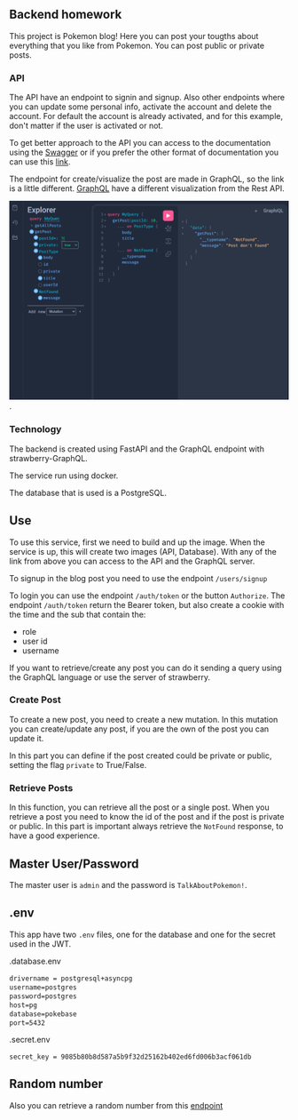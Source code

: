 ## Backend homework

This project is Pokemon blog!
Here you can post your tougths about everything that you like from Pokemon. You can post public or private posts.

### API
The API have an endpoint to signin and signup. Also other endpoints where you can update some personal info, activate the account and delete the account.
For default the account is already activated, and for this example, don't matter if the user is activated or not.

To get better approach to the API you can access to the documentation using the [Swagger](http://localhost:8000/docs) or if you prefer the other format of documentation you can use this [link](http://localhost:8000/redoc).

The endpoint for create/visualize the post are made in GraphQL, so the link is a little different. [GraphQL](http://localhost:8000/graphql) have a different visualization from the Rest API.


![alt text](attachments/image.png).

### Technology

The backend is created using FastAPI and the GraphQL endpoint with strawberry-GraphQL.

The service run using docker.

The database that is used is a PostgreSQL.


## Use

To use this service, first we need to build and up the image. When the service is up, this will create two images (API, Database). With any of the link from above you can access to the API and the GraphQL server.

To signup in the blog post you need to use the endpoint `/users/signup` 


To login you can use the endpoint `/auth/token` or the button `Authorize`. The endpoint `/auth/token` return the Bearer token, but also create a cookie with the time and the sub that contain the:
- role
- user id
- username

If you want to retrieve/create any post you can do it sending a query using the GraphQL language or use the server of strawberry.

### Create Post

To create a new post, you need to create a new mutation. In this mutation you can create/update any post, if you are the own of the post you can update it.

In this part you can define if the post created could be private or public, setting the flag `private` to True/False.

### Retrieve Posts

In this function, you can retrieve all the post or a single post. When you retrieve a post you need to know the id of the post and if the post is private or public. In this part is important always retrieve the `NotFound` response, to have a good experience.


## Master User/Password
The master user is `admin` and the password is `TalkAboutPokemon!`.


## .env
This app have two `.env` files, one for the database and one for the secret used in the JWT.

.database.env

```.env
drivername = postgresql+asyncpg
username=postgres
password=postgres
host=pg
database=pokebase
port=5432
```

.secret.env

```.env
secret_key = 9085b80b8d587a5b9f32d25162b402ed6fd006b3acf061db
```


## Random number

Also you can retrieve a random number from this [endpoint](http://localhost:8000/get_random_number)